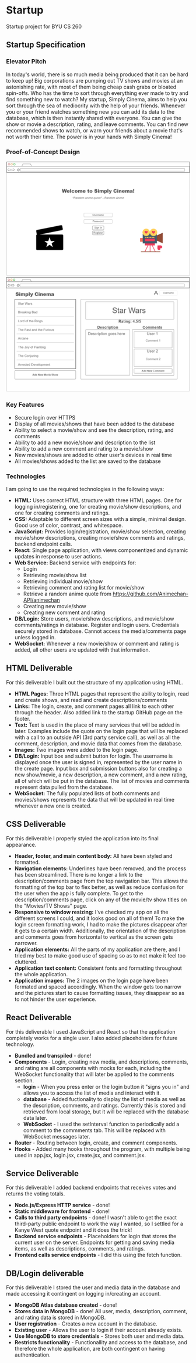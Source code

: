 # Startup
Startup project for BYU CS 260

## Startup Specification ##

### Elevator Pitch ###
In today's world, there is so much media being produced that it can be hard to keep up! Big corporations are pumping out TV shows and movies 
at an astonishing rate, with most of them being cheap cash grabs or bloated spin-offs. Who has the time to sort through everything ever made 
to try and find something new to watch? My startup, Simply Cinema, aims to help you sort through the sea of mediocrity with the help of your 
friends. Whenever you or your friend watches something new you can add its data to the database, which is then instantly shared with everyone. 
You can give the show or movie a description, rating, and leave comments. You can find new recommended shows to watch, or warn your friends 
about a movie that's not worth their time. The power is in your hands with Simply Cinema!

### Proof-of-Concept Design ###
![Login Page](images/loginPage.png)
![Home Page](images/homePage.png)

### Key Features ###
- Secure login over HTTPS
- Display of all movies/shows that have been added to the database
- Ability to select a movie/show and see the description, rating, and comments
- Ability to add a new movie/show and description to the list
- Ability to add a new comment and rating to a movie/show
- New movies/shows are added to other user's devices in real time
- All movies/shows added to the list are saved to the database

### Technologies ###
I am going to use the required technologies in the following ways:

- **HTML:** Uses correct HTML structure with three HTML pages. One for logging in/registering, one for creating movie/show descriptions, and one for creating comments and ratings.
- **CSS:** Adaptable to different screen sizes with a simple, minimal design. Good use of color, contrast, and whitespace.
- **JavaScript:** Provides login/registration, movie/show selection, creating movie/show descriptions, creating movie/show comments and 
ratings, backend endpoint calls.
- **React:** Single page application, with views componentized and dynamic updates in response to user actions.
- **Web Service:** Backend service with endpoints for:
  - Login
  - Retrieving movie/show list
  - Retrieving individual movie/show
  - Retrieving comment and rating list for movie/show
  - Retrieve a random anime quote from https://github.com/Animechan-API/animechan
  - Creating new movie/show
  - Creating new comment and rating
- **DB/Login:** Store users, movie/show descriptions, and movie/show comments/ratings in database. Register and login users. Credentials securely stored in database. Cannot access the media/comments page unless logged in.
- **WebSocket:** Whenever a new movie/show or comment and rating is added, all other users are updated with that information.

## HTML Deliverable ##
For this deliverable I built out the structure of my application using HTML.

- **HTML Pages:** Three HTML pages that represent the ability to login, read and create shows, and read and create descriptions/comments
- **Links:** The login, create, and comment pages all link to each other through the header. Also added link to the startup GitHub page on the footer.
- **Text:** Text is used in the place of many services that will be added in later. Examples include the quote on the login page that will be replaced with a call to an outside API (3rd party service call), as well as all the comment, description, and movie data that comes from the database.
- **Images:** Two images were added to the login page.
- **DB/Login:** Input box and submit button for login. The username is displayed once the user is signed in, represented by the user name in the create page. Input box and submission buttons also for creating a new show/movie, a new description, a new comment, and a new rating, all of which will be put in the database. The list of movies and comments represent data pulled from the database.
- **WebSocket:** The fully populated lists of both comments and movies/shows represents the data that will be updated in real time whenever a new one is created.

## CSS Deliverable ##
For this deliverable I properly styled the application into its final appearance.

- **Header, footer, and main content body:** All have been styled and formatted.
- **Navigation elements:** Underlines have been removed, and the process has been streamlined. There is no longer a link to the description/comments page from the top navigation bar. This allows the formatting of the top bar to flex better, as well as reduce confusion for the user when the app is fully complete. To get to the description/comments page, click on any of the movie/tv show titles on the "Movies/TV Shows" page.
- **Responsive to window resizing:** I've checked my app on all the different screens I could, and it looks good on all of them! To make the login screen formatting work, I had to make the pictures disappear after it gets to a certain width. Additionally, the orientation of the description and comments goes from horizontal to vertical as the screen gets narrower.
- **Application elements:** All the parts of my application are there, and I tried my best to make good use of spacing so as to not make it feel too cluttered.
- **Application text content:** Consistent fonts and formatting throughout the whole application.
- **Application images:** The 2 images on the login page have been formated and spaced accordingly. When the window gets too narrow and the pictures start to cause formatting issues, they disappear so as to not hinder the user experience. 

## React Deliverable
For this deliverable I used JavaScript and React so that the application completely works for a single user. I also added placeholders for future technology.

- **Bundled and transpiled** - done!
- **Components** - Login, creating new media, and descriptions, comments, and rating are all components with mocks for each, including the WebSocket functionality that will later be applied to the comments section.
  - **login** - When you press enter or the login button it "signs you in" and allows you to access the list of media and interact with it.
  - **database** - Added fuctionality to display the list of media as well as the description, comments, and ratings. Currently this is stored and retrieved from local storage, but it will be replaced with the database data later.
  - **WebSocket** - I used the setInterval function to periodically add a comment to the commments tab. This will be replaced with WebSocket messages later.
- **Router** - Routing between login, create, and comment components.
- **Hooks** - Added many hooks throughout the program, with multiple being used in app.jsx, login.jsx, create.jsx, and comment.jsx.

## Service Deliverable
For this deliverable I added backend endpoints that receives votes and returns the voting totals.

- **Node.js/Express HTTP service** - done!
- **Static middleware for frontend** - done!
- **Calls to third party endpoints** - done! I wasn't able to get the exact third-party public endpoint to work the way I wanted, so I settled for a Kanye West quote endpoint and it does the trick!
- **Backend service endpoints** - Placeholders for login that stores the current user on the server. Endpoints for getting and saving media items, as well as descriptions, comments, and ratings.
- **Frontend calls service endpoints** - I did this using the fetch function.

## DB/Login deliverable
For this deliverable I stored the user and media data in the database and made accessing it contingent on logging in/creating an account.

- **MongoDB Atlas database created** - done!
- **Stores data in MongoDB** - done! All user, media, description, comment, and rating data is stored in MongoDB.
- **User registration** - Creates a new account in the database.
- **Existing user** - Allows the user to login if their account already exists.
- **Use MongoDB to store credentials** - Stores both user and media data.
- **Restricts functionality** - Functionallity and access to the database, and therefore the whole application, are both contingent on having authentication.